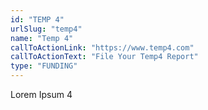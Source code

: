 ```yaml
---
id: "TEMP 4"
urlSlug: "temp4"
name: "Temp 4"
callToActionLink: "https://www.temp4.com"
callToActionText: "File Your Temp4 Report"
type: "FUNDING"
---
```


Lorem Ipsum 4
